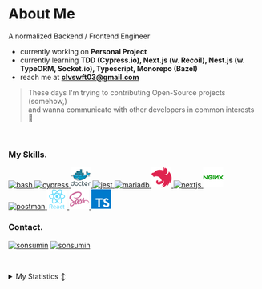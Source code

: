 # About Me

A normalized Backend / Frontend Engineer

- currently working on **Personal Project**
- currently learning **TDD (Cypress.io), Next.js (w. Recoil), Nest.js (w. TypeORM, Socket.io), Typescript, Monorepo (Bazel)**
- reach me at **clvswft03@gmail.com**

> These days I'm trying to contributing Open-Source projects (somehow,)\
> and wanna communicate with other developers in common interests 💬

&nbsp;

<h3 align="left">My Skills.</h3>
<p align="left"> <a href="https://www.gnu.org/software/bash/" target="_blank" rel="noreferrer"> <img src="https://www.vectorlogo.zone/logos/gnu_bash/gnu_bash-icon.svg" alt="bash" width="40" height="40"/> </a> <a href="https://www.cypress.io" target="_blank" rel="noreferrer"> <img src="https://raw.githubusercontent.com/simple-icons/simple-icons/6e46ec1fc23b60c8fd0d2f2ff46db82e16dbd75f/icons/cypress.svg" alt="cypress" width="40" height="40"/> </a> <a href="https://www.docker.com/" target="_blank" rel="noreferrer"> <img src="https://raw.githubusercontent.com/devicons/devicon/master/icons/docker/docker-original-wordmark.svg" alt="docker" width="40" height="40"/> </a> <a href="https://jestjs.io" target="_blank" rel="noreferrer"> <img src="https://www.vectorlogo.zone/logos/jestjsio/jestjsio-icon.svg" alt="jest" width="40" height="40"/> </a> <a href="https://mariadb.org/" target="_blank" rel="noreferrer"> <img src="https://www.vectorlogo.zone/logos/mariadb/mariadb-icon.svg" alt="mariadb" width="40" height="40"/> </a> <a href="https://nestjs.com/" target="_blank" rel="noreferrer"> <img src="https://raw.githubusercontent.com/devicons/devicon/master/icons/nestjs/nestjs-plain.svg" alt="nestjs" width="40" height="40"/> </a> <a href="https://nextjs.org/" target="_blank" rel="noreferrer"> <img src="https://cdn.worldvectorlogo.com/logos/nextjs-2.svg" alt="nextjs" width="40" height="40"/> </a> <a href="https://www.nginx.com" target="_blank" rel="noreferrer"> <img src="https://raw.githubusercontent.com/devicons/devicon/master/icons/nginx/nginx-original.svg" alt="nginx" width="40" height="40"/> </a> <a href="https://postman.com" target="_blank" rel="noreferrer"> <img src="https://www.vectorlogo.zone/logos/getpostman/getpostman-icon.svg" alt="postman" width="40" height="40"/> </a> <a href="https://reactjs.org/" target="_blank" rel="noreferrer"> <img src="https://raw.githubusercontent.com/devicons/devicon/master/icons/react/react-original-wordmark.svg" alt="react" width="40" height="40"/> </a> <a href="https://sass-lang.com" target="_blank" rel="noreferrer"> <img src="https://raw.githubusercontent.com/devicons/devicon/master/icons/sass/sass-original.svg" alt="sass" width="40" height="40"/> </a> <a href="https://www.typescriptlang.org/" target="_blank" rel="noreferrer"> <img src="https://raw.githubusercontent.com/devicons/devicon/master/icons/typescript/typescript-original.svg" alt="typescript" width="40" height="40"/> </a> </p>

<h3 align="left">Contact.</h3>
<p align="left"> <a href="https://linkedin.com/in/sonsumin" target="blank"><img align="center" src="https://raw.githubusercontent.com/rahuldkjain/github-profile-readme-generator/master/src/images/icons/Social/github.svg" alt="sonsumin" height="30" width="40" /></a> <a href="https://linkedin.com/in/sonsumin" target="blank"><img align="center" src="https://raw.githubusercontent.com/rahuldkjain/github-profile-readme-generator/master/src/images/icons/Social/linked-in-alt.svg" alt="sonsumin" height="30" width="40" /></a>
</p>

&nbsp;

<details>
 <summary>My Statistics ↕️</summary>

<!--START_SECTION:waka-->
![Code Time](http://img.shields.io/badge/Code%20Time-1%2C818%20hrs%2044%20mins-blue)

![Profile Views](http://img.shields.io/badge/Profile%20Views-5-blue)

**🐱 My GitHub Data** 

> 📦 12.9 MB Used in GitHub's Storage 
 > 
> 💼 Opted to Hire
 > 
> 📜 527 Public Repositories 
 > 
> 🔑 149 Private Repositories 
 > 
**I'm a Night 🦉** 

```text
🌞 Morning                3210 commits        ██░░░░░░░░░░░░░░░░░░░░░░░   07.36 % 
🌆 Daytime                15756 commits       █████████░░░░░░░░░░░░░░░░   36.14 % 
🌃 Evening                15944 commits       █████████░░░░░░░░░░░░░░░░   36.58 % 
🌙 Night                  8682 commits        █████░░░░░░░░░░░░░░░░░░░░   19.92 % 
```
📅 **I'm Most Productive on Monday** 

```text
Monday                   8269 commits        █████░░░░░░░░░░░░░░░░░░░░   18.97 % 
Tuesday                  7557 commits        ████░░░░░░░░░░░░░░░░░░░░░   17.34 % 
Wednesday                6551 commits        ████░░░░░░░░░░░░░░░░░░░░░   15.03 % 
Thursday                 6392 commits        ████░░░░░░░░░░░░░░░░░░░░░   14.66 % 
Friday                   6666 commits        ████░░░░░░░░░░░░░░░░░░░░░   15.29 % 
Saturday                 3787 commits        ██░░░░░░░░░░░░░░░░░░░░░░░   08.69 % 
Sunday                   4370 commits        ███░░░░░░░░░░░░░░░░░░░░░░   10.02 % 
```


📊 **This Week I Spent My Time On** 

```text
🕑︎ Time Zone: Asia/Seoul

💬 Programming Languages: 
Nix                      21 mins             ███████████░░░░░░░░░░░░░░   43.80 % 
sh                       11 mins             ██████░░░░░░░░░░░░░░░░░░░   23.34 % 
conf                     7 mins              ████░░░░░░░░░░░░░░░░░░░░░   15.10 % 
gitignore                5 mins              ███░░░░░░░░░░░░░░░░░░░░░░   10.46 % 
Lua                      3 mins              ██░░░░░░░░░░░░░░░░░░░░░░░   07.31 % 

🔥 Editors: 
Neovim                   48 mins             █████████████████████████   100.00 % 

💻 Operating System: 
Mac                      48 mins             █████████████████████████   100.00 % 
```

**I Mostly Code in TypeScript** 

```text
TypeScript               28 repos            █████░░░░░░░░░░░░░░░░░░░░   21.05 % 
JavaScript               28 repos            █████░░░░░░░░░░░░░░░░░░░░   21.05 % 
Python                   27 repos            █████░░░░░░░░░░░░░░░░░░░░   20.30 % 
Shell                    12 repos            ██░░░░░░░░░░░░░░░░░░░░░░░   09.02 % 
Nix                      1 repo              ░░░░░░░░░░░░░░░░░░░░░░░░░   00.75 % 
```



**Timeline**

![Lines of Code chart](https://raw.githubusercontent.com/testfailed/testfailed/main/assets/bar_graph.png)


 Last Updated on 19/04/2024 15:44:05 UTC
<!--END_SECTION:waka-->
</details>
